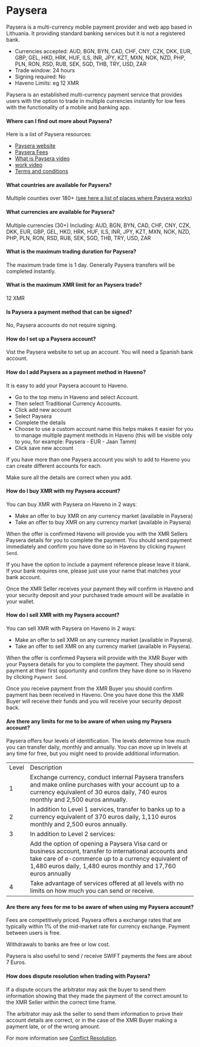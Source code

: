 # Paysera

Paysera is a multi-currency mobile payment provider and web app based in Lithuania. It providing standard banking services but it is not a registered bank.

- Currencies accepted: AUD, BGN, BYN, CAD, CHF, CNY, CZK, DKK, EUR, GBP, GEL, HKD, HRK, HUF, ILS, INR, JPY, KZT, MXN, NOK, NZD, PHP, PLN, RON, RSD, RUB, SEK, SGD, THB, TRY, USD, ZAR
- Trade window: 24 hours
- Signing required: No
- Haveno Limits: eg 12 XMR

Paysera is an established multi-currency payment service that provides users with the option to trade in multiple currencies instantly for low fees with the functionality of a mobile and banking app.

#### Where can I find out more about Paysera?

Here is a list of Paysera resources:

- [Paysera website](https://www.paysera.com/)
- [Paysera Fees](https://www.paysera.com/v2/en-GB/fees)
- [What is Paysera video](https://www.youtube.com/watch?v=5Bd1-xZjHMk)
- [work video](https://www.youtube.com/watch?v=Hgh_sYTeGIs)
- [Terms and conditions](https://www.paysera.com/v2/en-GB/legal/general-payment-service-agreement-for-private)

#### What countries are available for Paysera?

Multiple counties over 180+ ([see here a list of places where Paysera works](https://www.paysera.com/v2/en-GB/faq/where-paysera-works))

#### What currencies are available for Paysera?

Multiple currencies (30+) Including: AUD, BGN, BYN, CAD, CHF, CNY, CZK, DKK, EUR, GBP, GEL, HKD, HRK, HUF, ILS, INR, JPY, KZT, MXN, NOK, NZD, PHP, PLN, RON, RSD, RUB, SEK, SGD, THB, TRY, USD, ZAR

#### What is the maximum trading duration for Paysera?

The maximum trade time is 1 day. Generally Paysera transfers will be completed instantly.

#### What is the maximum XMR limit for an Paysera trade?

12 XMR

#### Is Paysera a payment method that can be signed?

No, Paysera accounts do not require signing.

#### How do I set up a Paysera account?

Vist the Paysera website to set up an account. You will need a Spanish bank account.

#### How do I add Paysera as a payment method in Haveno?

It is easy to add your Paysera account to Haveno.

- Go to the top menu in Haveno and select Account.
- Then select Traditional Currency Accounts.
- Click add new account
- Select Paysera
- Complete the details
- Choose to use a custom account name this helps makes it easier for you to manage multiple payment methods in Haveno (this will be visible only to you, for example: Paysera - EUR - Jaan Tamm)
- Click save new account

If you have more than one Paysera account you wish to add to Haveno you can create different accounts for each.

Make sure all the details are correct when you add.

#### How do I buy XMR with my Paysera account?

You can buy XMR with Paysera on Haveno in 2 waysː

- Make an offer to buy XMR on any currency market (available in Paysera)
- Take an offer to buy XMR on any currency market (available in Paysera)

When the offer is confirmed Haveno will provide you with the XMR Sellers Paysera details for you to complete the payment. You should send payment immediately and confirm you have done so in Haveno by clicking `Payment Send`.

If you have the option to include a payment reference please leave it blank. If your bank requires one, please just use your name that matches your bank account.

Once the XMR Seller receives your payment they will confirm in Haveno and your security deposit and your purchased trade amount will be available in your wallet.

#### How do I sell XMR with my Paysera account?

You can sell XMR with Paysera on Haveno in 2 waysː

- Make an offer to sell XMR on any currency market (available in Paysera).
- Take an offer to sell XMR on any currency market (available in Paysera).

When the offer is confirmed Paysera will provide with the XMR Buyer with your Paysera details for you to complete the payment. They should send payment at their first opportunity and confirm they have done so in Haveno by clicking `Payment Send`.

Once you receive payment from the XMR Buyer you should confirm payment has been received in Haveno. One you have done this the XMR Buyer will receive their funds and you will receive your security deposit back.

#### Are there any limits for me to be aware of when using my Paysera account?

Paysera offers four levels of identification. The levels determine how much you can transfer daily, monthly and annually. You can move up in levels at any time for free, but you might need to provide additional information.

|       |                                                                                                                                                                                                                                   |
|-------|-----------------------------------------------------------------------------------------------------------------------------------------------------------------------------------------------------------------------------------|
| Level | Description                                                                                                                                                                                                                       |
|  1    | Exchange currency, conduct internal Paysera transfers and make online purchases with your account up to a currency equivalent of 30 euros daily, 740 euros monthly and 2,500 euros annually.                                      |
|  2    | In addition to Level 1 services, transfer to banks up to a currency equivalent of 370 euros daily, 1,110 euros monthly and 2,500 euros annually.                                                                                  |
|  3    | In addition to Level 2 services:                                                                                                                                                                                                  |
|       | Add the option of opening a Paysera Visa card or business account, transfer to international accounts and take care of e-commerce up to a currency equivalent of 1,480 euros daily, 1,480 euros monthly and 17,760 euros annually |
|  4    | Take advantage of services offered at all levels with no limits on how much you can send or receive.                                                                                                                              |

#### Are there any fees for me to be aware of when using my Paysera account?

Fees are competitively priced. Paysera offers a exchange rates that are typically within 1% of the mid-market rate for currency exchange. Payment between users is free.

Withdrawals to banks are free or low cost.

Paysera is also useful to send / receive SWIFT payments the fees are about 7 Euros.

#### How does dispute resolution when trading with Paysera?

If a dispute occurs the arbitrator may ask the buyer to send them information showing that they made the payment of the correct amount to the XMR Seller within the correct time frame.

The arbitrator may ask the seller to send them information to prove their account details are correct, or in the case of the XMR Buyer making a payment late, or of the wrong amount.

For more information see [Conflict Resolution](../conflict-resolution.md).
